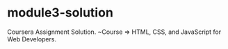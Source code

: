 # module3-solution

Coursera Assignment Solution. ~Course => HTML, CSS, and JavaScript for Web Developers.
